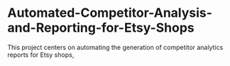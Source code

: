 # Automated-Competitor-Analysis-and-Reporting-for-Etsy-Shops
This project centers on automating the generation of competitor analytics reports for Etsy shops,
